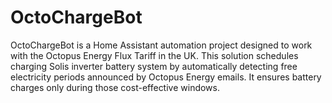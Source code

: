# OctoChargeBot
OctoChargeBot is a Home Assistant automation project designed to work with the Octopus Energy Flux Tariff in the UK. This solution schedules charging Solis inverter battery system by automatically detecting free electricity periods announced by Octopus Energy emails. It ensures battery charges only during those cost-effective windows.
